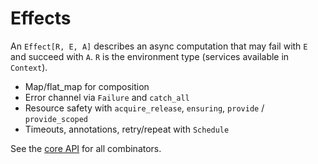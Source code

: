 # Effects

An `Effect[R, E, A]` describes an async computation that may fail with `E` and succeed with `A`. `R` is the environment type (services available in `Context`).

- Map/flat_map for composition
- Error channel via `Failure` and `catch_all`
- Resource safety with `acquire_release`, `ensuring`, `provide` / `provide_scoped`
- Timeouts, annotations, retry/repeat with `Schedule`

See the [core API](../reference/core.md) for all combinators.

